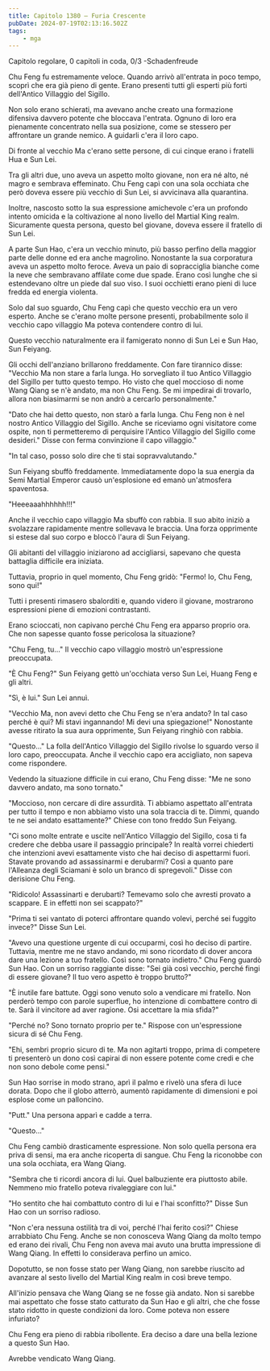 ```yaml
---
title: Capitolo 1380 – Furia Crescente
pubDate: 2024-07-19T02:13:16.502Z
tags:
    - mga
---
```



Capitolo regolare,
0 capitoli in coda, 0/3
-Schadenfreude


Chu Feng fu estremamente veloce. Quando arrivò all'entrata in poco tempo, scoprì che era già pieno di gente. Erano presenti tutti gli esperti più forti dell'Antico Villaggio del Sigillo.


Non solo erano schierati, ma avevano anche creato una formazione difensiva davvero potente che bloccava l'entrata. Ognuno di loro era pienamente concentrato nella sua posizione, come se stessero per affrontare un grande nemico. A guidarli c'era il loro capo.


Di fronte al vecchio Ma c'erano sette persone, di cui cinque erano i fratelli Hua e Sun Lei.


Tra gli altri due, uno aveva un aspetto molto giovane, non era né alto, né magro e sembrava effeminato. Chu Feng capì con una sola occhiata che però doveva essere più vecchio di Sun Lei, si avvicinava alla quarantina.


Inoltre, nascosto sotto la sua espressione amichevole c'era un profondo intento omicida e la coltivazione al nono livello del Martial King realm. Sicuramente questa persona, questo bel giovane, doveva essere il fratello di Sun Lei.


A parte Sun Hao, c'era un vecchio minuto, più basso perfino della maggior parte delle donne ed era anche magrolino. Nonostante la sua corporatura aveva un aspetto molto feroce. Aveva un paio di sopracciglia bianche come la neve che sembravano affilate come due spade. Erano così lunghe che si estendevano oltre un piede dal suo viso. I suoi occhietti erano pieni di luce fredda ed energia violenta.


Solo dal suo sguardo, Chu Feng capì che questo vecchio era un vero esperto. Anche se c'erano molte persone presenti, probabilmente solo il vecchio capo villaggio Ma poteva contendere contro di lui.


Questo vecchio naturalmente era il famigerato nonno di Sun Lei e Sun Hao, Sun Feiyang.


Gli occhi dell'anziano brillarono freddamente. Con fare tirannico disse: "Vecchio Ma non stare a farla lunga. Ho sorvegliato il tuo Antico Villaggio del Sigillo per tutto questo tempo. Ho visto che quel moccioso di nome Wang Qiang se n'è andato, ma non Chu Feng. Se mi impedirai di trovarlo, allora non biasimarmi se non andrò a cercarlo personalmente."


"Dato che hai detto questo, non starò a farla lunga. Chu Feng non è nel nostro Antico Villaggio del Sigillo. Anche se riceviamo ogni visitatore come ospite, non ti permetteremo di perquisire l'Antico Villaggio del Sigillo come desideri." Disse con ferma convinzione il capo villaggio."


"In tal caso, posso solo dire che ti stai sopravvalutando."


Sun Feiyang sbuffò freddamente. Immediatamente dopo la sua energia da Semi Martial Emperor causò un'esplosione ed emanò un'atmosfera spaventosa.


"Heeeaaahhhhhh!!!"


Anche il vecchio capo villaggio Ma sbuffò con rabbia. Il suo abito iniziò a svolazzare rapidamente mentre sollevava le braccia. Una forza opprimente si estese dal suo corpo e bloccò l'aura di Sun Feiyang.


Gli abitanti del villaggio iniziarono ad accigliarsi, sapevano che questa battaglia difficile era iniziata.


Tuttavia, proprio in quel momento, Chu Feng gridò: "Fermo! Io, Chu Feng, sono qui!"


Tutti i presenti rimasero sbalorditi e, quando videro il giovane, mostrarono espressioni piene di emozioni contrastanti.


Erano scioccati, non capivano perché Chu Feng era apparso proprio ora. Che non sapesse quanto fosse pericolosa la situazione?


"Chu Feng, tu..." Il vecchio capo villaggio mostrò un'espressione preoccupata.


"È Chu Feng?" Sun Feiyang gettò un'occhiata verso Sun Lei, Huang Feng e gli altri.


"Sì, è lui." Sun Lei annuì.


"Vecchio Ma, non avevi detto che Chu Feng se n'era andato? In tal caso perché è qui? Mi stavi ingannando! Mi devi una spiegazione!" Nonostante avesse ritirato la sua aura opprimente, Sun Feiyang ringhiò con rabbia.


"Questo..." La folla dell'Antico Villaggio del Sigillo rivolse lo sguardo verso il loro capo, preoccupata. Anche il vecchio capo era accigliato, non sapeva come rispondere.


Vedendo la situazione difficile in cui erano, Chu Feng disse: "Me ne sono davvero andato, ma sono tornato."


"Moccioso, non cercare di dire assurdità. Ti abbiamo aspettato all'entrata per tutto il tempo e non abbiamo visto una sola traccia di te. Dimmi, quando te ne sei andato esattamente?" Chiese con tono freddo Sun Feiyang.


"Ci sono molte entrate e uscite nell'Antico Villaggio del Sigillo, cosa ti fa credere che debba usare il passaggio principale? In realtà vorrei chiederti che intenzioni avevi esattamente visto che hai deciso di aspettarmi fuori. Stavate provando ad assassinarmi e derubarmi? Così a quanto pare l'Alleanza degli Sciamani è solo un branco di spregevoli." Disse con derisione Chu Feng.


"Ridicolo! Assassinarti e derubarti? Temevamo solo che avresti provato a scappare. E in effetti non sei scappato?"


"Prima ti sei vantato di poterci affrontare quando volevi, perché sei fuggito invece?" Disse Sun Lei.


"Avevo una questione urgente di cui occuparmi, così ho deciso di partire. Tuttavia, mentre me ne stavo andando, mi sono ricordato di dover ancora dare una lezione a tuo fratello. Così sono tornato indietro." Chu Feng guardò Sun Hao. Con un sorriso raggiante disse: "Sei già così vecchio, perché fingi di essere giovane? Il tuo vero aspetto è troppo brutto?"


"È inutile fare battute. Oggi sono venuto solo a vendicare mi fratello. Non perderò tempo con parole superflue, ho intenzione di combattere contro di te. Sarà il vincitore ad aver ragione. Osi accettare la mia sfida?"


"Perché no? Sono tornato proprio per te." Rispose con un'espressione sicura di sé Chu Feng.


"Ehi, sembri proprio sicuro di te. Ma non agitarti troppo, prima di competere ti presenterò un dono così capirai di non essere potente come credi e che non sono debole come pensi."


Sun Hao sorrise in modo strano, aprì il palmo e rivelò una sfera di luce dorata. Dopo che il globo atterrò, aumentò rapidamente di dimensioni e poi esplose come un palloncino.


"Putt." Una persona apparì e cadde a terra.


"Questo..."


Chu Feng cambiò drasticamente espressione. Non solo quella persona era priva di sensi, ma era anche ricoperta di sangue. Chu Feng la riconobbe con una sola occhiata, era Wang Qiang.


"Sembra che ti ricordi ancora di lui. Quel balbuziente era piuttosto abile. Nemmeno mio fratello poteva rivaleggiare con lui."


"Ho sentito che hai combattuto contro di lui e l'hai sconfitto?" Disse Sun Hao con un sorriso radioso.


"Non c'era nessuna ostilità tra di voi, perché l'hai ferito così?" Chiese arrabbiato Chu Feng. Anche se non conosceva Wang Qiang da molto tempo ed erano dei rivali, Chu Feng non aveva mai avuto una brutta impressione di Wang Qiang. In effetti lo considerava perfino un amico.


Dopotutto, se non fosse stato per Wang Qiang, non sarebbe riuscito ad avanzare al sesto livello del Martial King realm in così breve tempo.


All'inizio pensava che Wang Qiang se ne fosse già andato. Non si sarebbe mai aspettato che fosse stato catturato da Sun Hao e gli altri,  che che fosse stato ridotto in queste condizioni da loro. Come poteva non essere infuriato?


Chu Feng era pieno di rabbia ribollente. Era deciso a dare una bella lezione a questo Sun Hao.


Avrebbe vendicato Wang Qiang.
                                


                                



